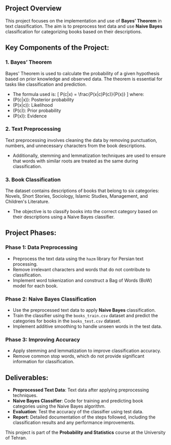 ## Project Overview

This project focuses on the implementation and use of **Bayes’ Theorem** in text classification. The aim is to preprocess text data and use **Naive Bayes** classification for categorizing books based on their descriptions.

## Key Components of the Project:

### 1. Bayes’ Theorem
Bayes' Theorem is used to calculate the probability of a given hypothesis based on prior knowledge and observed data. The theorem is essential for tasks like classification and prediction.
   - The formula used is:
   \[
   P(c|x) = \frac{P(x|c)P(c)}{P(x)}
   \]
   where:
   - \(P(c|x)\): Posterior probability
   - \(P(x|c)\): Likelihood
   - \(P(c)\): Prior probability
   - \(P(x)\): Evidence

### 2. Text Preprocessing
Text preprocessing involves cleaning the data by removing punctuation, numbers, and unnecessary characters from the book descriptions.
   - Additionally, stemming and lemmatization techniques are used to ensure that words with similar roots are treated as the same during classification.

### 3. Book Classification
The dataset contains descriptions of books that belong to six categories: Novels, Short Stories, Sociology, Islamic Studies, Management, and Children's Literature.
   - The objective is to classify books into the correct category based on their descriptions using a Naive Bayes classifier.

## Project Phases:

### Phase 1: Data Preprocessing
   - Preprocess the text data using the `hazm` library for Persian text processing.
   - Remove irrelevant characters and words that do not contribute to classification.
   - Implement word tokenization and construct a Bag of Words (BoW) model for each book.

### Phase 2: Naive Bayes Classification
   - Use the preprocessed text data to apply **Naive Bayes** classification.
   - Train the classifier using the `books_train.csv` dataset and predict the categories for books in the `books_test.csv` dataset.
   - Implement additive smoothing to handle unseen words in the test data.

### Phase 3: Improving Accuracy
   - Apply stemming and lemmatization to improve classification accuracy.
   - Remove common stop words, which do not provide significant information for classification.

## Deliverables:
- **Preprocessed Text Data**: Text data after applying preprocessing techniques.
- **Naive Bayes Classifier**: Code for training and predicting book categories using the Naive Bayes algorithm.
- **Evaluation**: Test the accuracy of the classifier using test data.
- **Report**: Detailed documentation of the steps followed, including the classification results and any performance improvements.

This project is part of the **Probability and Statistics** course at the University of Tehran.